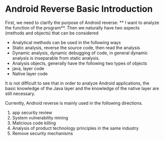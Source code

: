 # Android Reverse Basic Introduction


First, we need to clarify the purpose of Android reverse: ** I want to analyze the function of the program**. Then we naturally have two aspects (methods and objects) that can be considered


- Analytical methods can be used in the following ways
- Static analysis, reverse the source code, then read the analysis
- Dynamic analysis, dynamic debugging of code, in general dynamic analysis is inseparable from static analysis.
- Analysis objects, generally have the following two types of objects
- java, layer code
- Native layer code


It is not difficult to see that in order to analyze Android applications, the basic knowledge of the Java layer and the knowledge of the native layer are still necessary.


Currently, Android reverse is mainly used in the following directions.


1. app security review
2. System vulnerability mining
3. Malicious code killing
4. Analysis of product technology principles in the same industry
5. Remove security mechanisms